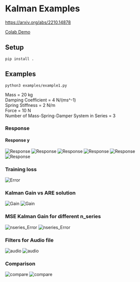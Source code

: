 # Kalman Examples
https://arxiv.org/abs/2210.14878

[Colab Demo](https://colab.research.google.com/drive/1KPn_slEGinYSy-zqQ662MZrHwI7StI4N?usp=sharing)

## Setup
```
pip install .
```

## Examples
```
python3 examples/example1.py
```

Mass = 20 kg  
Damping Coefficient = 4 N/(ms^-1)  
Spring Stiffness = 2 N/m  
Force = 10 N  
Number of Mass-Spring-Damper System in Series = 3  

### Response
#### Response y
![Response](img/y.png)
![Response](img/scatter_loss.png)
![Response](img/scatter_axis.png)
![Response](img/y2.png)
![Response](img/scatter_loss2.png)
![Response](img/scatter_axis2.png)

### Training loss
![Error](img/trainloss.png)

### Kalman Gain vs ARE solution
![Gain](img/gain.png)
![Gain](img/msegain.png)

### MSE Kalman Gain for different n_series
![nseries_Error](img/gain_mse_nseries_time.png)
![nseries_Error](img/gain_mse_nseries.png)

### Filters for Audio file
![audio](img/audio_y.png)
![audio](img/audio_y2.png)

### Comparison
![compare](img/mse_prediction.png)
![compare](img/dspo_vs_regret.png)



